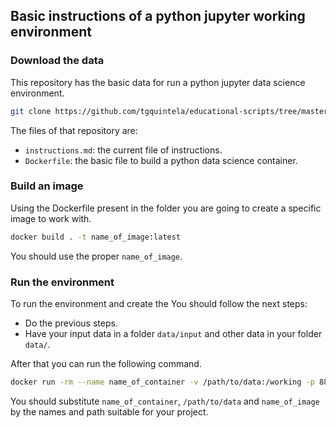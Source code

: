 
## Basic instructions of a python jupyter working environment


### Download the data

This repository has the basic data for run a python jupyter data science environment.

```bash
git clone https://github.com/tgquintela/educational-scripts/tree/master/Dockerutils
```
The files of that repository are:
* `instructions.md`: the current file of instructions.
* `Dockerfile`: the basic file to build a python data science container.

### Build an image

Using the Dockerfile present in the folder you are going to create a specific image to work with.

```bash
docker build . -t name_of_image:latest
```

You should use the proper `name_of_image`.

### Run the environment

To run the environment and create the
You should follow the next steps:
* Do the previous steps.
* Have your input data in a folder `data/input` and other data in your folder `data/`.

After that you can run the following command.

```bash
docker run -rm --name name_of_container -v /path/to/data:/working -p 8888:8888 -it name_of_image
```

You should substitute `name_of_container`, `/path/to/data` and `name_of_image` by the names and path suitable for your project.
